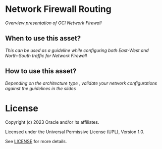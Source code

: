 # Network Firewall Routing
 
*Overview presentation of OCI Network Firewall*
 
## When to use this asset?
 
*This can be used as a guideline while configuring both East-West and North-South traffic for Network Firewall*
 
## How to use this asset?
 
*Depending on the architecture type , validate your network configurations against the guidelines in the slides*
 
# License
 
Copyright (c) 2023 Oracle and/or its affiliates.
 
Licensed under the Universal Permissive License (UPL), Version 1.0.
 
See [LICENSE](https://github.com/oracle-devrel/technology-engineering/blob/folder-structure/LICENSE) for more details.
